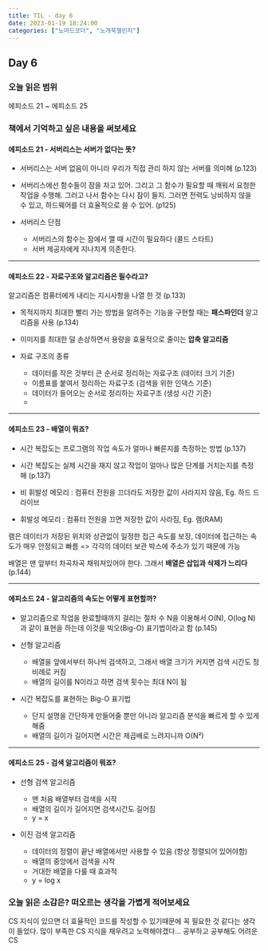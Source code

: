 ```yaml
---
title: TIL - day 6
date: 2023-01-19 18:24:00
categories: ["노마드코더", "노개북챌린지"]
---
```


## Day 6

### 오늘 읽은 범위

에피소드 21 ~ 에피소드 25

### 책에서 기억하고 싶은 내용을 써보세요

#### 에피소드 21 - 서버리스는 서버가 없다는 뜻?

- 서버리스는 서버 없음이 아니라 우리가 직접 관리 하지 않는 서버를 의미해 (p.123)

- 서버리스에선 함수들이 잠을 자고 있어. 그리고 그 함수가 필요할 때 깨워서 요청한 작업을 수행해. 그러고 나서 함수는 다시 잠이 들지. 그러면 전력도 낭비하지 않을 수 있고, 하드웨어를 더 효율적으로 쓸 수 있어. (p125)

- 서버리스 단점

  - 서버리스의 함수는 잠에서 깰 때 시간이 필요하다 (콜드 스타트)
  - 서버 제공자에게 지나치게 의존한다.

---

#### 에피소드 22 - 자료구조와 알고리즘은 필수라고?

알고리즘은 컴퓨터에게 내리는 지시사항을 나열 한 것 (p.133)

- 목적지까지 최대한 빨리 가는 방법을 알려주는 기능을 구현할 때는 **패스파인더** 알고리즘을 사용 (p.134)

- 이미지를 최대한 덜 손상하면서 용량을 효율적으로 줄이는 **압축 알고리즘**

- 자료 구조의 종류

  - 데이터를 작은 것부터 큰 순서로 정리하는 자료구조 (데이터 크기 기준)
  - 이름표를 붙여서 정리하는 자료구조 (검색을 위한 인덱스 기준)
  - 데이터가 들어오는 순서로 정리하는 자료구조 (생성 시간 기준)
  -

---

#### 에피소드 23 - 배열이 뭐죠?

- 시간 복잡도는 프로그램의 작업 속도가 얼마나 빠른지를 측정하는 방법 (p.137)

- 시간 복잡도는 실제 시간을 재지 않고 작업이 얼마나 많은 단계를 거치는지를 측정해 (p.137)

- 비 휘발성 메모리 : 컴퓨터 전원을 끄더라도 저장한 값이 사라지지 않음, Eg. 하드 드라이브

- 휘발성 메모리 : 컴퓨터 전원을 끄면 저장한 값이 사라짐, Eg. 램(RAM)

램은 데이터가 저장된 위치와 상관없이 일정한 접근 속도를 보장, 데이터에 접근하는 속도가 매우 안정되고 빠름
=> 각각의 데이터 보관 박스에 주소가 있기 때문에 가능

배열은 맨 앞부터 차곡차곡 채워져있어야 한다. 그래서 **배열은 삽입과 삭제가 느리다** (p.144)

---

#### 에피소드 24 - 알고리즘의 속도는 어떻게 표현할까?

- 알고리즘으로 작업을 완료할때까지 걸리는 절차 수 N을 이용해서 O(N), O(log N)과 같이 표현을 하는데 이것을 빅오(Big-O) 표기법이라고 함 (p.145)

- 선형 알고리즘

  - 배열을 앞에서부터 하나씩 검색하고, 그래서 배열 크기가 커지면 검색 시간도 정비례로 커짐
  - 배열의 길이를 N이라고 하면 검색 횟수는 최대 N이 됨

- 시간 복잡도를 표현하는 Big-O 표기법

  - 단지 설명을 간단하게 만들어줄 뿐만 아니라 알고리즘 분석을 빠르게 할 수 있게 해줌
  - 배열의 길이가 길어지면 시간은 제곱배로 느려지니까 O(N²)

---

#### 에피소드 25 - 검색 알고리즘이 뭐죠?

- 선형 검색 알고리즘

  - 맨 처음 배열부터 검색을 시작
  - 배열의 길이가 길어지면 검색시간도 길어짐
  - y = x

- 이진 검색 알고리즘

  - 데이터의 정렬이 끝난 배열에서만 사용할 수 있음 (항상 정렬되어 있어야함)
  - 배열의 중앙에서 검색을 시작
  - 거대한 배열을 다룰 때 효과적
  - y = log x

### 오늘 읽은 소감은? 떠오르는 생각을 가볍게 적어보세요

CS 지식이 있으면 더 효율적인 코드를 작성할 수 있기때문에 꼭 필요한 것 같다는 생각이 들었다. 많이 부족한 CS 지식을 채우려고 노력해야겠다... 공부하고 공부해도 어려운 CS
